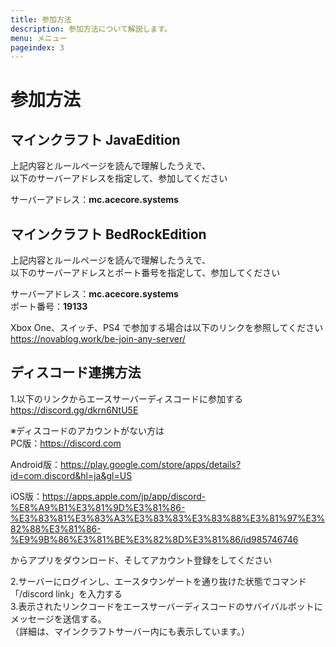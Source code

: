 ```yaml
---
title: 参加方法
description: 参加方法について解説します。
menu: メニュー
pageindex: 3
---
```

# 参加方法

## マインクラフト JavaEdition

上記内容とルールページを読んで理解したうえで、\
以下のサーバーアドレスを指定して、参加してください

サーバーアドレス：**mc.acecore.systems**

## マインクラフト BedRockEdition

上記内容とルールページを読んで理解したうえで、\
以下のサーバーアドレスとポート番号を指定して、参加してください

サーバーアドレス：**mc.acecore.systems**\
ポート番号：**19133**

Xbox One、スイッチ、PS4 で参加する場合は以下のリンクを参照してください\
https://novablog.work/be-join-any-server/

## ディスコード連携方法

1.以下のリンクからエースサーバーディスコードに参加する\
https://discord.gg/dkrn6NtU5E

﻿﻿※ディスコードのアカウントがない方は\
PC版：https://discord.com

Android版：https://play.google.com/store/apps/details?id=com.discord&hl=ja&gl=US

iOS版：https://apps.apple.com/jp/app/discord-%E8%A9%B1%E3%81%9D%E3%81%86-%E3%83%81%E3%83%A3%E3%83%83%E3%83%88%E3%81%97%E3%82%88%E3%81%86-%E9%9B%86%E3%81%BE%E3%82%8D%E3%81%86/id985746746

からアプリをダウンロード、そしてアカウント登録をしてください

2.サーバーにログインし、エースタウンゲートを通り抜けた状態でコマンド「/discord link」を入力する\
3.表示されたリンクコードをエースサーバーディスコードのサバイバルボットにメッセージを送信する。\
（詳細は、マインクラフトサーバー内にも表示しています。）